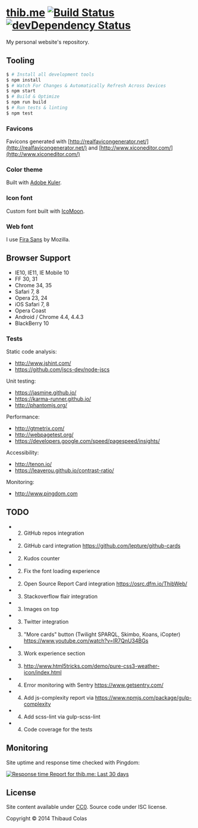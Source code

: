[thib.me](http://thib.me) [![Build Status](https://travis-ci.org/ThibWeb/thibaudcolas.svg?branch=master)](https://travis-ci.org/ThibWeb/thibaudcolas) [![devDependency Status](https://david-dm.org/ThibWeb/thibaudcolas/dev-status.svg)](https://david-dm.org/ThibWeb/thibaudcolas#info=devDependencies)
============

My personal website's repository.

## Tooling

```sh
$ # Install all development tools
$ npm install
$ # Watch For Changes & Automatically Refresh Across Devices
$ npm start
$ # Build & Optimize
$ npm run build
$ # Run tests & linting
$ npm test
```

### Favicons

Favicons generated with [http://realfavicongenerator.net/](http://realfavicongenerator.net/) and [http://www.xiconeditor.com/](http://www.xiconeditor.com/)

### Color theme

Built with [Adobe Kuler](https://color.adobe.com/create/color-wheel/?base=2&rule=Analogous&selected=1&name=Personal%20website%20redesign&mode=rgb&rgbvalues=0.424328350620377,0.42591677272328,1,0.91,0.36734648096474953,0.3946467367365962,1,0.85364851751096,0.4536774516096149,0.42998257207678636,0.91,0.43710821456245713,0.43015095296512473,0.6857355094330078,1&swatchOrder=0,1,2,3,4).

### Icon font

Custom font built with [IcoMoon](http://icomoon.io).

### Web font

I use [Fira Sans](http://www.carrois.com/fira-3-1/) by Mozilla.

## Browser Support

* IE10, IE11, IE Mobile 10
* FF 30, 31
* Chrome 34, 35
* Safari 7, 8
* Opera 23, 24
* iOS Safari 7, 8
* Opera Coast
* Android / Chrome 4.4, 4.4.3
* BlackBerry 10

### Tests

Static code analysis:

- http://www.jshint.com/
- https://github.com/jscs-dev/node-jscs

Unit testing:

- https://jasmine.github.io/
- https://karma-runner.github.io/
- http://phantomjs.org/

Performance:

- http://gtmetrix.com/
- http://webpagetest.org/
- https://developers.google.com/speed/pagespeed/insights/

Accessibility:

- http://tenon.io/
- https://leaverou.github.io/contrast-ratio/

Monitoring:

- http://www.pingdom.com

## TODO

- 2) GitHub repos integration
- 2) GitHub card integration https://github.com/lepture/github-cards
- 2) Kudos counter
- 2) Fix the font loading experience
- 2) Open Source Report Card integration https://osrc.dfm.io/ThibWeb/
- 3) Stackoverflow flair integration
- 3) Images on top
- 3) Twitter integration
- 3) "More cards" button (Twilight SPARQL, Skimbo, Koans, iCopter) https://www.youtube.com/watch?v=lR7QnU34BGs
- 3) Work experience section
- 3) http://www.html5tricks.com/demo/pure-css3-weather-icon/index.html
- 4) Error monitoring with Sentry https://www.getsentry.com/
- 4) Add js-complexity report via https://www.npmjs.com/package/gulp-complexity
- 4) Add scss-lint via gulp-scss-lint
- 4) Code coverage for the tests

## Monitoring

Site uptime and response time checked with Pingdom:

[![Response time Report for thib.me: Last 30 days](https://share.pingdom.com/banners/5f5f5fc1)](http://stats.pingdom.com/22u60my6ll2k/1451905)

## License

Site content available under [CC0](https://creativecommons.org/publicdomain/zero/1.0/). Source code under ISC license.

Copyright © 2014 Thibaud Colas
